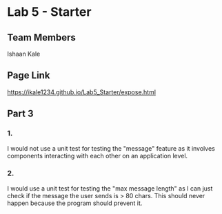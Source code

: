 # Lab 5 - Starter
## Team Members
Ishaan Kale

## Page Link
https://ikale1234.github.io/Lab5_Starter/expose.html

## Part 3

### 1. 
I would not use a unit test for testing the "message" feature as it involves components interacting with each other on an application level.

### 2.
I would use a unit test for testing the "max message length" as I can just check if the message the user sends is > 80 chars. This should never happen because the program should prevent it.
